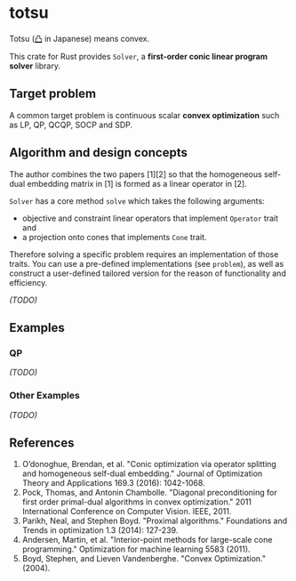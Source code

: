 # totsu

Totsu ([凸](http://www.decodeunicode.org/en/u+51F8) in Japanese) means convex.

This crate for Rust provides `Solver`, a **first-order conic linear program solver** library.

## Target problem

A common target problem is continuous scalar **convex optimization** such as LP, QP, QCQP, SOCP and SDP.

## Algorithm and design concepts

The author combines the two papers [1][2] so that the homogeneous self-dual embedding matrix in [1] is formed as a linear operator in [2].

`Solver` has a core method `solve` which takes the following arguments:
* objective and constraint linear operators that implement `Operator` trait and
* a projection onto cones that implements `Cone` trait.

Therefore solving a specific problem requires an implementation of those traits.
You can use a pre-defined implementations (see `problem`), as well as construct a user-defined tailored version for the reason of functionality and efficiency.

*(TODO)*

## Examples
### QP

*(TODO)*

### Other Examples

*(TODO)*

## References

1. O’donoghue, Brendan, et al. "Conic optimization via operator splitting and homogeneous self-dual embedding." Journal of Optimization Theory and Applications 169.3 (2016): 1042-1068.
1. Pock, Thomas, and Antonin Chambolle. "Diagonal preconditioning for first order primal-dual algorithms in convex optimization." 2011 International Conference on Computer Vision. IEEE, 2011.
1. Parikh, Neal, and Stephen Boyd. "Proximal algorithms." Foundations and Trends in optimization 1.3 (2014): 127-239.
1. Andersen, Martin, et al. "Interior-point methods for large-scale cone programming." Optimization for machine learning 5583 (2011).
1. Boyd, Stephen, and Lieven Vandenberghe. "Convex Optimization." (2004).
